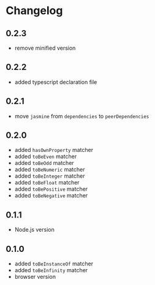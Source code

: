 # Changelog

## 0.2.3

* remove minified version

## 0.2.2

* added typescript declaration file

## 0.2.1

* move ``jasmine`` from `dependencies` to `peerDependencies`

## 0.2.0

* added `hasOwnProperty` matcher
* added `toBeEven` matcher
* added `toBeOdd` matcher
* added `toBeNumeric` matcher
* added `toBeInteger` matcher
* added `toBeFloat` matcher
* added `toBePositive` matcher
* added `toBeNegative` matcher

## 0.1.1

* Node.js version

## 0.1.0

* added `toBeInstanceOf` matcher
* added `toBeInfinity` matcher
* browser version
